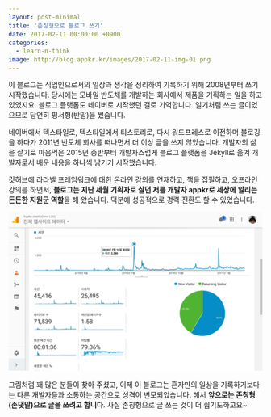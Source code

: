 ```yaml
---
layout: post-minimal
title: '존칭형으로 블로그 쓰기' 
date: 2017-02-11 00:00:00 +0900
categories:
  - learn-n-think
image: http://blog.appkr.kr/images/2017-02-11-img-01.png
---
```


이 블로그는 직업인으로서의 일상과 생각을 정리하여 기록하기 위해 2008년부터 쓰기 시작했습니다. 당시에는 모바일 반도체를 개발하는 회사에서 제품을 기획하는 일을 하고 있었지요. 블로그 플랫폼도 네이버로 시작했던 걸로 기억합니다. 일기처럼 쓰는 글이었으므로 당연히 평서형(반말)을 썼습니다.

네이버에서 텍스타일로, 텍스타일에서 티스토리로, 다시 워드프레스로 이전하며 블로깅을 하다가 2011년 반도체 회사를 떠나면서 더 이상 글을 쓰지 않았습니다. 개발자의 삶을 살기로 마음먹은 2015년 중반부터 개발자스럽게 블로그 플랫폼을 Jekyll로 옮겨 개발자로서 배운 내용을 하나씩 남기기 시작했습니다.
 
깃허브에 라라벨 프레임워크에 대한 온라인 강의를 연재하고, 책을 집필하고, 오프라인 강의를 하면서, **블로그는 지난 세월 기획자로 살던 저를 개발자 appkr로 세상에 알리는 든든한 지원군 역할**을 해 왔습니다. 덕분에 성공적으로 경력 전환도 할 수 있었습니다.

[![블로그 방문자 추이](/images/2017-02-11-img-01.png)](/images/2017-02-11-img-01.png)

그림처럼 꽤 많은 분들이 찾아 주셨고, 이제 이 블로그는 혼자만의 일상을 기록하기보다는 다른 개발자들과 소통하는 공간으로 성격이 변모되었습니다. 해서 **앞으로는 존칭형(존댓말)으로 글을 쓰려고 합니다**. 사실 존칭형으로 글 쓰는 것이 더 쉽기도하고요~    
